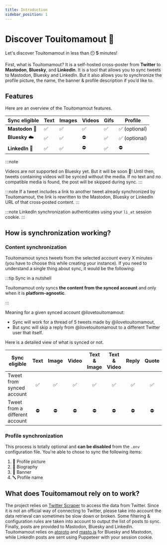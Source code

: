 ```yaml
---
title: Introduction
sidebar_position: 1
---
```


# Discover Touitomamout 👀

Let's discover Touitomamout in less than ⏲️ **5** minutes!

First, what is Touitomamout? It is a self-hosted cross-poster from **Twitter** to **Mastodon**, **Bluesky**, and **LinkedIn**. It is a tool that allows you to sync tweets to Mastodon, Bluesky and LinkedIn. But it also allows you to synchronize the profile picture, the name, the banner & profile description if you’d like to.

## Features

Here are an overview of the Touitomamout features.

| Sync eligible   | Text | Images | Videos | Gifs | Profile      |
|-----------------|------|--------|--------|------|--------------|
| **Mastodon 🦣** | ✅    | ✅      | ✅      | ✅    | ✅ (optional) |
| **Bluesky ☁️**  | ✅    | ✅      | ⛔      | ✅    | ✅ (optional) |
| **LinkedIn 💼** | ✅    | ✅      | ⛔      | ✅    | ⛔             |

:::note

Videos are not supported on Bluesky yet. But it will be soon 🤞! Until then, tweets containing videos will
be synced without the media. If no text and no compatible media is found, the post will be skipped during sync.
:::

:::note
If a tweet includes a link to another tweet already synchronized by Touitomamout, the link is rewritten to the Mastodon, Bluesky or LinkedIn URL of that cross‑posted content.
:::

:::note
LinkedIn synchronization authenticates using your `li_at` session cookie.
:::

## How is synchronization working?

### Content synchronization
Touitomamout syncs tweets from the selected account every X minutes (you have to choose this while creating your instance).
If you need to understand a single thing about sync, it would be the following:

:::tip Sync in a nutshell

Touitomamout only syncs **the content from the synced account** and only when it is **platform-agnostic**.

:::

Meaning for a given synced account @ilovetouitomamout:
- Sync will work for a thread of 5 tweets made by @ilovetouitomamout,
- But sync will skip a reply from @ilovetouitomamout to a different Twitter user that itself.

Here is a detailed view of what is synced or not.

| Sync eligible                  |  Text  |  Image |  Video | Text & Image | Text & Video |  Reply |  Quote |  Retweet | 
|--------------------------------|:------:|:------:|:------:|:------------:|:------------:|:------:|:------:|:--------:|
| Tweet from synced account      |   ✅   |   ✅   |   ✅   |      ✅      |      ✅      |   ✅   |   ✅   |    ⛔    |
| Tweet from a different account |   ⛔   |   ⛔   |   ⛔   |      ⛔      |      ⛔      |   ⛔   |   ⛔   |    ⛔    |

### Profile synchronization
This process is totally optional and **can be disabled** from the `.env` configuration file. You're able to chose to sync the following items:
1. 📸 Profile picture
2. 📜 Biography
3. 🌄 Banner
4. 🔤 Profile name

## What does Touitomamout rely on to work?

The project relies on [Twitter Scraper](https://github.com/the-convocation/twitter-scraper) to access the data from Twitter. Since it is not an official way of connecting to Twitter, please take into account the data retrieval can sometimes be slow down or broken.
Some filtering & configuration rules are taken into account to output the list of posts to sync.
Finally, posts are provided to Mastodon, Bluesky and LinkedIn.
Touitomamout relies on [atproto](https://github.com/bluesky-social/atproto) and [masto.js](https://github.com/neet/masto.js) for Bluesky and Mastodon, while LinkedIn posts are sent using Puppeteer with your session cookie.
